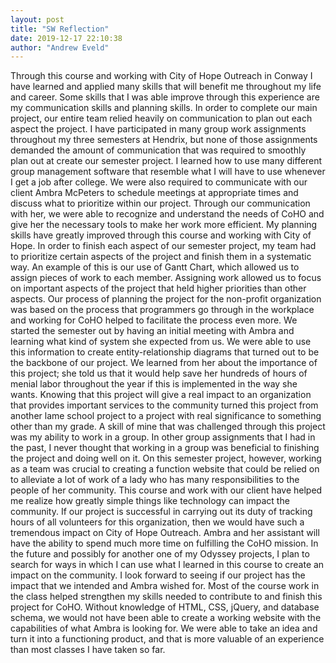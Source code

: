 ```yaml
---
layout: post
title: "SW Reflection"
date: 2019-12-17 22:10:38
author: "Andrew Eveld"
---
```


Through this course and working with City of Hope Outreach in Conway I have learned and applied many skills that will benefit me throughout my life and career. Some skills that I was able improve through this experience are my communication skills and planning skills. In order to complete our main project, our entire team relied heavily on communication to plan out each aspect the project. I have participated in many group work assignments throughout my three semesters at Hendrix, but none of those assignments demanded the amount of communication that was required to smoothly plan out at create our semester project. I learned how to use many different group management software that resemble what I will have to use whenever I get a job after college. We were also required to communicate with our client Ambra McPeters to schedule meetings at appropriate times and discuss what to prioritize within our project. Through our communication with her, we were able to recognize and understand the needs of CoHO and give her the necessary tools to make her work more efficient.
My planning skills have greatly improved through this course and working with City of Hope. In order to finish each aspect of our semester project, my team had to prioritize certain aspects of the project and finish them in a systematic way. An example of this is our use of Gantt Chart, which allowed us to assign pieces of work to each member. Assigning work allowed us to focus on important aspects of the project that held higher priorities than other aspects. Our process of planning the project for the non-profit organization was based on the process that programmers go through in the workplace and working for CoHO helped to facilitate the process even more.
We started the semester out by having an initial meeting with Ambra and learning what kind of system she expected from us. We were able to use this information to create entity-relationship diagrams that turned out to be the backbone of our project. We learned from her about the importance of this project; she told us that it would help save her hundreds of hours of menial labor throughout the year if this is implemented in the way she wants. Knowing that this project will give a real impact to an organization that provides important services to the community turned this project from another lame school project to a project with real significance to something other than my grade.
A skill of mine that was challenged through this project was my ability to work in a group. In other group assignments that I had in the past, I never thought that working in a group was beneficial to finishing the project and doing well on it. On this semester project, however, working as a team was crucial to creating a function website that could be relied on to alleviate a lot of work of a lady who has many responsibilities to the people of her community.
This course and work with our client have helped me realize how greatly simple things like technology can impact the community. If our project is successful in carrying out its duty of tracking hours of all volunteers for this organization, then we would have such a tremendous impact on City of Hope Outreach. Ambra and her assistant will have the ability to spend much more time on fulfilling the CoHO mission. In the future and possibly for another one of my Odyssey projects, I plan to search for ways in which I can use what I learned in this course to create an impact on the community. I look forward to seeing if our project has the impact that we intended and Ambra wished for.
Most of the course work in the class helped strengthen my skills needed to contribute to and finish this project for CoHO. Without knowledge of HTML, CSS, jQuery, and database schema, we would not have been able to create a working website with the capabilities of what Ambra is looking for. We were able to take an idea and turn it into a functioning product, and that is more valuable of an experience than most classes I have taken so far.
